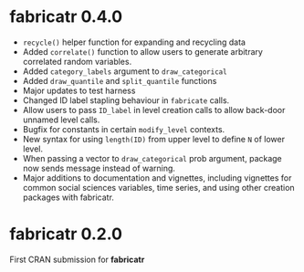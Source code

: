 # **fabricatr** 0.4.0

- `recycle()` helper function for expanding and recycling data
- Added `correlate()` function to allow users to generate arbitrary correlated random variables.
- Added `category_labels` argument to `draw_categorical`
- Added `draw_quantile` and `split_quantile` functions
- Major updates to test harness
- Changed ID label stapling behaviour in `fabricate` calls.
- Allow users to pass `ID_label` in level creation calls to allow back-door unnamed level calls.
- Bugfix for constants in certain `modify_level` contexts.
- New syntax for using `length(ID)` from upper level to define `N` of lower level.
- When passing a vector to `draw_categorical` prob argument, package now sends message instead of warning.
- Major additions to documentation and vignettes, including vignettes for common social sciences variables, time series, and using other creation packages with fabricatr.

# **fabricatr** 0.2.0 

First CRAN submission for **fabricatr**

